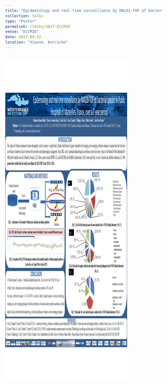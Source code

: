 ```yaml
---
title: "Epidemiology and real-time surveillance by MALDI-TOF of bacterial species in public hospitals of Marseille, France over a 2-year period"
collection: talks
type: "Poster"
permalink: /talks/2017-ECCMID
venue: "ECCMID"
date: 2017-04-22
location: "Vienne, Autriche"
---
```


<br/><img src='/images/eccmid_2017.png'>
